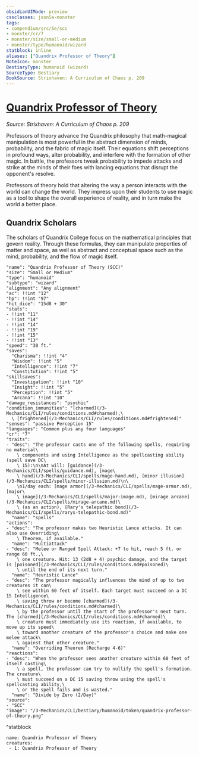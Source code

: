 ```yaml
---
obsidianUIMode: preview
cssclasses: json5e-monster
tags:
- compendium/src/5e/scc
- monster/cr/7
- monster/size/small-or-medium
- monster/type/humanoid/wizard
statblock: inline
aliases: ["Quandrix Professor of Theory"]
NoteIcon: monster
BestiaryType: humanoid (wizard)
SourceType: Bestiary
BookSource: Strixhaven: A Curriculum of Chaos p. 209
---
```

# [Quandrix Professor of Theory](3-Mechanics\CLI\bestiary\humanoid/quandrix-professor-of-theory-scc.md)
*Source: Strixhaven: A Curriculum of Chaos p. 209*  

Professors of theory advance the Quandrix philosophy that math-magical manipulation is most powerful in the abstract dimension of minds, probability, and the fabric of magic itself. Their equations shift perceptions in profound ways, alter probability, and interfere with the formation of other magic. In battle, the professors tweak probability to impede attacks and strike at the minds of their foes with lancing equations that disrupt the opponent's resolve.

Professors of theory hold that altering the way a person interacts with the world can change the world. They impress upon their students to use magic as a tool to shape the overall experience of reality, and in turn make the world a better place.

## Quandrix Scholars

The scholars of Quandrix College focus on the mathematical principles that govern reality. Through these formulas, they can manipulate properties of matter and space, as well as abstract and conceptual space such as the mind, probability, and the flow of magic itself.

```statblock
"name": "Quandrix Professor of Theory (SCC)"
"size": "Small or Medium"
"type": "humanoid"
"subtype": "wizard"
"alignment": "Any alignment"
"ac": !!int "12"
"hp": !!int "97"
"hit_dice": "15d8 + 30"
"stats":
- !!int "11"
- !!int "14"
- !!int "14"
- !!int "19"
- !!int "15"
- !!int "13"
"speed": "30 ft."
"saves":
  "Charisma": !!int "4"
  "Wisdom": !!int "5"
  "Intelligence": !!int "7"
  "Constitution": !!int "5"
"skillsaves":
  "Investigation": !!int "10"
  "Insight": !!int "5"
  "Perception": !!int "5"
  "Arcana": !!int "10"
"damage_resistances": "psychic"
"condition_immunities": "[charmed](/3-Mechanics/CLI/rules/conditions.md#charmed),\
  \ [frightened](/3-Mechanics/CLI/rules/conditions.md#frightened)"
"senses": "passive Perception 15"
"languages": "Common plus any four languages"
"cr": "7"
"traits":
- "desc": "The professor casts one of the following spells, requiring no material\
    \ components and using Intelligence as the spellcasting ability (spell save DC\
    \ 15):\n\nAt will: [guidance](/3-Mechanics/CLI/spells/guidance.md), [mage\
    \ hand](/3-Mechanics/CLI/spells/mage-hand.md), [minor illusion](/3-Mechanics/CLI/spells/minor-illusion.md)\n\
    \n1/day each: [mage armor](/3-Mechanics/CLI/spells/mage-armor.md), [major\
    \ image](/3-Mechanics/CLI/spells/major-image.md), [mirage arcane](/3-Mechanics/CLI/spells/mirage-arcane.md)\
    \ (as an action), [Rary's telepathic bond](/3-Mechanics/CLI/spells/rarys-telepathic-bond.md)"
  "name": "spells"
"actions":
- "desc": "The professor makes two Heuristic Lance attacks. It can also use Overriding\
    \ Theorem, if available."
  "name": "Multiattack"
- "desc": "Melee or Ranged Spell Attack: +7 to hit, reach 5 ft. or range 60 ft.,\
    \ one creature. Hit: 13 (2d8 + 4) psychic damage, and the target is [poisoned](/3-Mechanics/CLI/rules/conditions.md#poisoned)\
    \ until the end of its next turn."
  "name": "Heuristic Lance"
- "desc": "The professor magically influences the mind of up to two creatures it can\
    \ see within 60 feet of itself. Each target must succeed on a DC 15 Intelligence\
    \ saving throw or become [charmed](/3-Mechanics/CLI/rules/conditions.md#charmed)\
    \ by the professor until the start of the professor's next turn. The [charmed](/3-Mechanics/CLI/rules/conditions.md#charmed)\
    \ creature must immediately use its reaction, if available, to move up its speed\
    \ toward another creature of the professor's choice and make one melee attack\
    \ against that other creature."
  "name": "Overriding Theorem (Recharge 4-6)"
"reactions":
- "desc": "When the professor sees another creature within 60 feet of itself casting\
    \ a spell, the professor can try to nullify the spell's formation. The creature\
    \ must succeed on a DC 15 saving throw using the spell's spellcasting ability,\
    \ or the spell fails and is wasted."
  "name": "Divide by Zero (2/Day)"
"source":
- "SCC"
"image": "/3-Mechanics/CLI/bestiary/humanoid/token/quandrix-professor-of-theory.png"
```
^statblock

```encounter-table
name: Quandrix Professor of Theory
creatures:
 - 1: Quandrix Professor of Theory
```